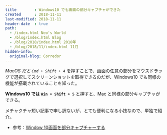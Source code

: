 ```yaml
---
title        : Windows10 でも画面の部分キャプチャができた
created      : 2018-11-11
last-modified: 2018-11-11
header-date  : true
path:
  - /index.html Neo's World
  - /blog/index.html Blog
  - /blog/2018/index.html 2018年
  - /blog/2018/11/index.html 11月
hidden-info:
  original-blog: Corredor
---
```


*MacOS だと `Cmd + Shift + 4`* を押すことで、画面の任意の部分をマウスドラッグで選択してスクリーンショットを取得できるのだが、Windows10 でも同様の機能が搭載されていることを知った。

**Windows10 では `Win + Shift + 5`** と押すと、Mac と同様の部分キャプチャができる。

メチャクチャ短い記事で申し訳ないが、とても便利になる小技なので、単独で紹介。

- 参考：[Window 10画面を部分キャプチャーする](https://qiita.com/yamuuuuuun/items/54468a5cdd6771bae5c4)
